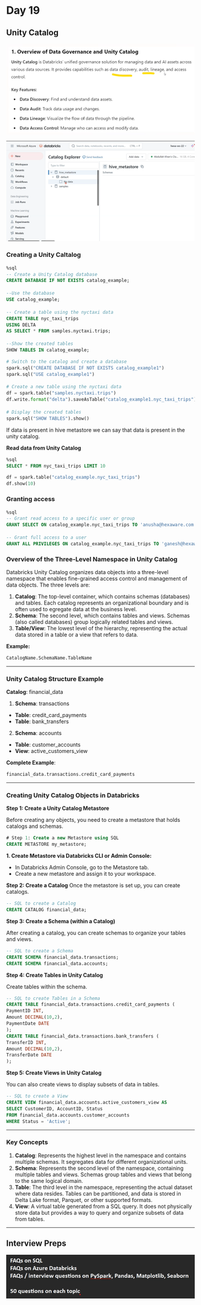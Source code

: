 # Day 19

## Unity Catalog
![alt text](<../Images/Azure DataBricks/19_1.png>)

![alt text](<../Images/Azure DataBricks/19_2.png>)

### Creating a Unity Caltalog
```sql
%sql
-- Create a Unity Catalog database
CREATE DATABASE IF NOT EXISTS catalog_example;

--Use the database
USE catalog_example;

-- Create a table using the nyctaxi data
CREATE TABLE nyc_taxi_trips
USING DELTA
AS SELECT * FROM samples.nyctaxi.trips;

--Show the created tables
SHOW TABLES IN calatog_example;
```

```python
# Switch to the catalog and create a database
spark.sql("CREATE DATABASE IF NOT EXISTS catalog_example1")
spark.sql("USE catalog_example1")

# Create a new table using the nyctaxi data
df = spark.table("samples.nyctaxi.trips")
df.write.format("delta").saveAsTable("catalog_example1.nyc_taxi_trips")

# Display the created tables
spark.sql("SHOW TABLES").show()
```

If data is present in hive metastore we can say that data is present in the unity catalog.

**Read data from Unity Catalog**
```sql
%sql
SELECT * FROM nyc_taxi_trips LIMIT 10
```

```python
df = spark.table("catalog_example.nyc_taxi_trips")
df.show(10)
```

### Granting access
```sql
%sql
-- Grant read access to a specific user or group
GRANT SELECT ON catalog_example.nyc_taxi_trips TO 'anusha@hexaware.com';

-- Grant full access to a user
GRANT ALL PRIVILEGES ON catalog_example.nyc_taxi_trips TO 'ganesh@hexaware.com';
```

### Overview of the Three-Level Namespace in Unity Catalog
Databricks Unity Catalog organizes data objects into a three-level namespace that enables fine-grained access control and management of data objects. The three levels are:
1. **Catalog**: The top-level container, which contains schemas (databases) and tables. Each catalog represents an organizational boundary and is often used to egregate data at the business level.
2. **Schema**: The second level, which contains tables and views. Schemas (also called databases) group logically related tables and views.
3. **Table/View**: The lowest level of the hierarchy, representing the actual data stored in a table or a view that refers to data.

**Example:**
```python
CatalogName.SchemaName.TableName
```

----

### Unity Catalog Structure Example
**Catalog**: financial_data

1. **Schema**: transactions
- **Table**: credit_card_payments
- **Table**: bank_transfers

2. **Schema**: accounts
- **Table**: customer_accounts
- **View**: active_customers_view

**Complete Example**:
```python
financial_data.transactions.credit_card_payments
```

----

### Creating Unity Catalog Objects in Databricks
**Step 1: Create a Unity Catalog Metastore**

Before creating any objects, you need to create a metastore that holds catalogs and
schemas.
```sql
# Step 1: Create a new Metastore using SQL
CREATE METASTORE my_metastore;
```

**1. Create Metastore via Databricks CLI or Admin Console:**
- In Databricks Admin Console, go to the Metastore tab.
- Create a new metastore and assign it to your workspace.

**Step 2: Create a Catalog**
Once the metastore is set up, you can create catalogs.
```sql
-- SQL to create a Catalog
CREATE CATALOG financial_data;
```

**Step 3: Create a Schema (within a Catalog)**

After creating a catalog, you can create schemas to organize your tables and views.
```sql
-- SQL to create a Schema
CREATE SCHEMA financial_data.transactions;
CREATE SCHEMA financial_data.accounts;
```

**Step 4: Create Tables in Unity Catalog**

Create tables within the schema.
```sql
-- SQL to create Tables in a Schema
CREATE TABLE financial_data.transactions.credit_card_payments (
PaymentID INT,
Amount DECIMAL(10,2),
PaymentDate DATE
);
CREATE TABLE financial_data.transactions.bank_transfers (
TransferID INT,
Amount DECIMAL(10,2),
TransferDate DATE
);
```

**Step 5: Create Views in Unity Catalog**

You can also create views to display subsets of data in tables.
```sql
-- SQL to create a View
CREATE VIEW financial_data.accounts.active_customers_view AS
SELECT CustomerID, AccountID, Status
FROM financial_data.accounts.customer_accounts
WHERE Status = 'Active';
```

---

### Key Concepts
1. **Catalog**: Represents the highest level in the namespace and contains multiple schemas. It segregates data for different organizational units.
2. **Schema**: Represents the second level of the namespace, containing multiple tables and views. Schemas group tables and views that belong to the same logical domain.
3. **Table**: The third level in the namespace, representing the actual dataset where data resides. Tables can be partitioned, and data is stored in Delta Lake format, Parquet, or other supported formats.
4. **View**: A virtual table generated from a SQL query. It does not physically store data but provides a way to query and organize subsets of data from tables.
---

## Interview Preps
![alt text](<../Images/Azure DataBricks/19_3.png>)